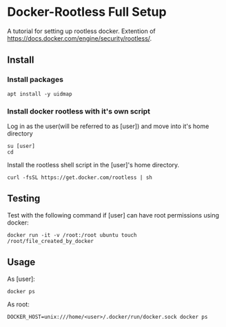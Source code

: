 # Docker-Rootless Full Setup
A tutorial for setting up rootless docker. Extention of https://docs.docker.com/engine/security/rootless/.

## Install

### Install packages
```
apt install -y uidmap
```

### Install docker rootless with it's own script
Log in as the user(will be referred to as [user]) and move into it's home directory
```
su [user]
cd
```

Install the rootless shell script in the [user]'s home directory.
```
curl -fsSL https://get.docker.com/rootless | sh
```
  
## Testing
Test with the following command if [user] can have root permissions using docker:
```
docker run -it -v /root:/root ubuntu touch /root/file_created_by_docker
```

## Usage
As [user]:
```
docker ps
```
As root:
```
DOCKER_HOST=unix:///home/<user>/.docker/run/docker.sock docker ps
```
